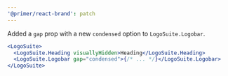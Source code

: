 ```yaml
---
'@primer/react-brand': patch
---
```


Added a `gap` prop with a new `condensed` option to `LogoSuite.Logobar`.

```jsx
<LogoSuite>
  <LogoSuite.Heading visuallyHidden>Heading</LogoSuite.Heading>
  <LogoSuite.Logobar gap="condensed">{/* ... */}</LogoSuite.Logobar>
</LogoSuite>
```
